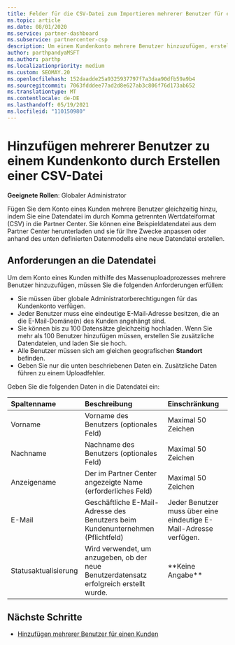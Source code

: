 ```yaml
---
title: Felder für die CSV-Datei zum Importieren mehrerer Benutzer für ein Kundenkonto
ms.topic: article
ms.date: 08/01/2020
ms.service: partner-dashboard
ms.subservice: partnercenter-csp
description: Um einem Kundenkonto mehrere Benutzer hinzuzufügen, erstellen Sie eine csv-Datei (durch Komma getrennte Werte) mit entsprechenden Feldern.
author: parthpandyaMSFT
ms.author: parthp
ms.localizationpriority: medium
ms.custom: SEOMAY.20
ms.openlocfilehash: 152daadde25a9325937797f7a3daa90dfb59a9b4
ms.sourcegitcommit: 7063fdddee77ad2d8e627ab3c806f76d173ab652
ms.translationtype: MT
ms.contentlocale: de-DE
ms.lasthandoff: 05/19/2021
ms.locfileid: "110150980"
---
```

# <a name="add-multiple-users-to-a-customer-account-by-creating-a-csv-file"></a>Hinzufügen mehrerer Benutzer zu einem Kundenkonto durch Erstellen einer CSV-Datei

**Geeignete Rollen**: Globaler Administrator

Fügen Sie dem Konto eines Kunden mehrere Benutzer gleichzeitig hinzu, indem Sie eine Datendatei im durch Komma getrennten Wertdateiformat (CSV) in die Partner Center. Sie können eine Beispieldatendatei aus dem Partner Center herunterladen und sie für Ihre Zwecke anpassen oder anhand des unten definierten Datenmodells eine neue Datendatei erstellen.

## <a name="data-file-requirements"></a><a href="" id="creatingtheimportcsvfile"></a>Anforderungen an die Datendatei

Um dem Konto eines Kunden mithilfe des Massenuploadprozesses mehrere Benutzer hinzuzufügen, müssen Sie die folgenden Anforderungen erfüllen:

- Sie müssen über globale Administratorberechtigungen für das Kundenkonto verfügen.
- Jeder Benutzer muss eine eindeutige E-Mail-Adresse besitzen, die an die E-Mail-Domäne(n) des Kunden angehängt sind.
- Sie können bis zu 100 Datensätze gleichzeitig hochladen. Wenn Sie mehr als 100 Benutzer hinzufügen müssen, erstellen Sie zusätzliche Datendateien, und laden Sie sie hoch.
- Alle Benutzer müssen sich am gleichen geografischen **Standort** befinden.
- Geben Sie nur die unten beschriebenen Daten ein. Zusätzliche Daten führen zu einem Uploadfehler.

Geben Sie die folgenden Daten in die Datendatei ein:

| **Spaltenname** | **Beschreibung**  | **Einschränkung**  |
|:-------- |:------  |:----- |
| Vorname  | Vorname des Benutzers (optionales Feld)  | Maximal 50 Zeichen  |
| Nachname  | Nachname des Benutzers (optionales Feld)  | Maximal 50 Zeichen  |
| Anzeigename    | Der im Partner Center angezeigte Name (erforderliches Feld)                            | Maximal 50 Zeichen                         |
| E-Mail   | Geschäftliche E-Mail-Adresse des Benutzers beim Kundenunternehmen (Pflichtfeld)           | Jeder Benutzer muss über eine eindeutige E-Mail-Adresse verfügen. |
| Statusaktualisierung   | Wird verwendet, um anzugeben, ob der neue Benutzerdatensatz erfolgreich erstellt wurde. | \*\*Keine Angabe\*\*                        |

## <a name="next-steps"></a>Nächste Schritte

- [Hinzufügen mehrerer Benutzer für einen Kunden](adding-multiple-users-to-a-customer-account.md)
